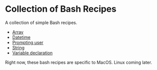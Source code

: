 # Collection of Bash Recipes

A collection of simple Bash recipes.

* [Array](array)
* [Datetime](datetime)
* [Prompting user](prompt)
* [String](string)
* [Variable declaration](declare)

Right now, these bash recipes are specific to MacOS. Linux coming later.